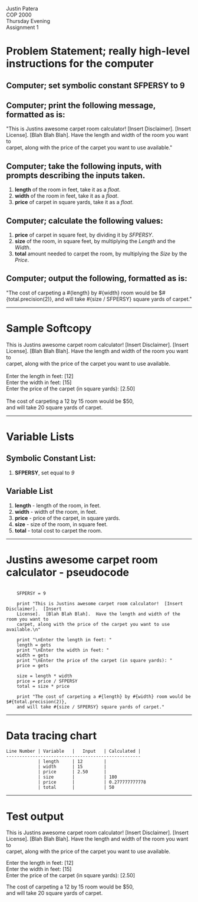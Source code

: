 Justin Patera  
COP 2000  
Thursday Evening  
Assignment 1  

# Problem Statement; really high-level instructions for the computer

## Computer; set symbolic constant SFPERSY to 9

## Computer; print the following message, formatted as is:

"This is Justins awesome carpet room calculator!  [Insert Disclaimer].  [Insert  
License].  [Blah Blah Blah].  Have the length and width of the room you want to  
carpet, along with the price of the carpet you want to use available."

## Computer; take the following inputs, with prompts describing the inputs taken.

1. **length** of the room in feet, take it as a _float_.
2. **width** of the room in feet, take it as a _float_.
3. **price** of carpet in square yards, take it as a _float_.

## Computer; calculate the following values:

1. **price** of carpet in square feet, by dividing it by _SFPERSY_.
2. **size** of the room, in square feet, by multiplying the _Length_ and the _Width_.
3. **total** amount needed to carpet the room, by multiplying the _Size_ by the _Price_.

## Computer; output the following, formatted as is:

"The cost of carpeting a #{length} by #{width} room would be $#{total.precision(2)},
and will take #{size / SFPERSY} square yards of carpet."

--------------------------------------------------------------------------------

# Sample Softcopy

This is Justins awesome carpet room calculator!  [Insert Disclaimer].  [Insert<CR>  
License].  [Blah Blah Blah].  Have the length and width of the room you want to<CR>  
carpet, along with the price of the carpet you want to use available.<CR>  
<CR>  
Enter the length in feet: [12]<CR>  
Enter the width in feet: [15]<CR>  
Enter the price of the carpet (in square yards): [2.50]<CR>  
<CR>  
The cost of carpeting a 12 by 15 room would be $50,<CR>  
and will take 20 square yards of carpet.<CR>  

--------------------------------------------------------------------------------

# Variable Lists

## Symbolic Constant List:
1. **SFPERSY**, set equal to _9_  

## Variable List
1. **length** - length of the room, in feet.
2. **width** - width of the room, in feet.
3. **price** - price of the carpet, in square yards.
4. **size** - size of the room, in square feet.
5. **total** - total cost to carpet the room.

--------------------------------------------------------------------------------

# Justins awesome carpet room calculator - pseudocode

~~~~~~~~~~~~~~~~~~~~~~~~~~~~~~~~~~~~~~~~~~~~~~~~~~~~ { .ruby .numberLines}

	SFPERSY = 9

	print "This is Justins awesome carpet room calculator!  [Insert Disclaimer].  [Insert
	License].  [Blah Blah Blah].  Have the length and width of the room you want to
	carpet, along with the price of the carpet you want to use available.\n"

	print "\nEnter the length in feet: "
	length = gets
	print "\nEnter the width in feet: "
	width = gets
	print "\nEnter the price of the carpet (in square yards): "
	price = gets

	size = length * width
	price = price / SFPERSY
	total = size * price

	print "The cost of carpeting a #{length} by #{width} room would be $#{total.precision(2)},
	and will take #{size / SFPERSY} square yards of carpet."

~~~~~~~~~~~~~~~~~~~~~~~~~~~~~~~~~~~~~~~~~~~~~~~~~~~~~~~~~~~~~~~~~~~~~~~~~~~~~~~~

--------------------------------------------------------------------------------

# Data tracing chart

	Line Number | Variable   |   Input   | Calculated |
	---------------------------------------------------
	            | length     | 12        |
	            | width      | 15        |
	            | price      | 2.50      |
	            | size       |           | 180
	            | price      |           | 0.277777777778
	            | total      |           | 50

--------------------------------------------------------------------------------

# Test output

This is Justins awesome carpet room calculator!  [Insert Disclaimer].  [Insert  
License].  [Blah Blah Blah].  Have the length and width of the room you want to  
carpet, along with the price of the carpet you want to use available.  
  
Enter the length in feet: [12]  
Enter the width in feet: [15]  
Enter the price of the carpet (in square yards): [2.50]  
  
The cost of carpeting a 12 by 15 room would be $50,  
and will take 20 square yards of carpet.  
